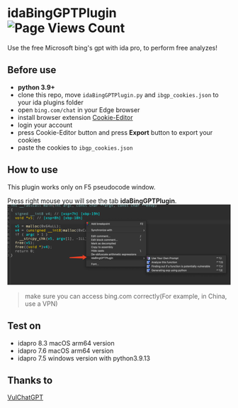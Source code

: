 <!--
 * @Description: Editor's info in the top of the file
 * @Author: p1ay8y3ar
 * @Date: 2023-11-23 18:50:30
 * @LastEditor: p1ay8y3ar
 * @LastEditTime: 2023-11-24 11:09:24
 * @Email: p1ay8y3ar@gmail.com
-->
# idaBingGPTPlugin ![Page Views Count](https://badges.toozhao.com/badges/01HFXX39F3TRYW0SE0QTZG5FYB/green.svg)
Use the free Microsoft bing's gpt with ida pro, to perform free analyzes!

## Before use 
- **python 3.9+**
- clone this repo, move `idaBingGPTPlugin.py` and `ibgp_cookies.json` to your ida plugins folder
- open `bing.com/chat` in your Edge browser 
- install browser extension [Cookie-Editor](https://microsoftedge.microsoft.com/addons/detail/cookieeditor/neaplmfkghagebokkhpjpoebhdledlfi)
- login your account 
- press Cookie-Editor button and press **Export** button to export your cookies
- paste the cookies to `ibgp_cookies.json`
## How to use
This plugin works only on F5 pseudocode window.

Press right mouse you will see the tab **idaBingGPTPlugin**.
![](./img/use.png)


> make sure you can access bing.com correctly(For example, in China, use a VPN)


## Test on
- idapro 8.3  macOS arm64 version
- idapro 7.6  macOS arm64 version
- idapro 7.5  windows version with python3.9.13

## Thanks to 
[VulChatGPT](https://github.com/ke0z/VulChatGPT)

